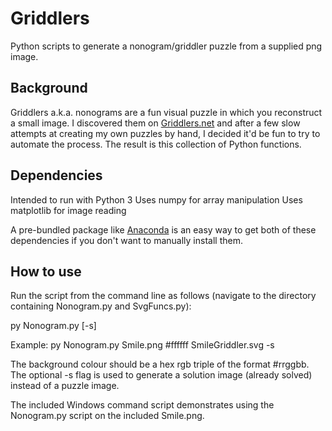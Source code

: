 # Griddlers
Python scripts to generate a nonogram/griddler puzzle from a supplied png image.

## Background
Griddlers a.k.a. nonograms are a fun visual puzzle in which you reconstruct a small image. I discovered them on [Griddlers.net](https://www.griddlers.net/home) and after a few slow attempts at creating my own puzzles by hand, I decided it'd be fun to try to automate the process. The result is this collection of Python functions.

## Dependencies
Intended to run with Python 3
Uses numpy for array manipulation
Uses matplotlib for image reading

A pre-bundled package like [Anaconda](https://www.anaconda.com/) is an easy way to get both of these dependencies if you don't want to manually install them.

## How to use
Run the script from the command line as follows (navigate to the directory containing Nonogram.py and SvgFuncs.py):

  py Nonogram.py <input-image-path> <background-colour> <output-svg-path> [-s]
  
Example:
  py Nonogram.py Smile.png #ffffff SmileGriddler.svg -s

The background colour should be a hex rgb triple of the format #rrggbb. The optional -s flag is used to generate a solution image (already solved) instead of a puzzle image.

The included Windows command script demonstrates using the Nonogram.py script on the included Smile.png.

